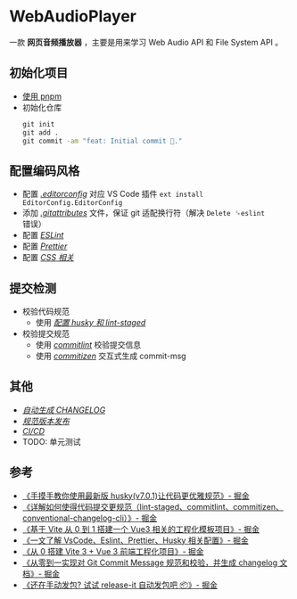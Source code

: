 # WebAudioPlayer

一款 **网页音频播放器** ，主要是用来学习 Web Audio API 和 File System API 。

## 初始化项目

- [使用 pnpm](/docs/pnpm%E4%BD%BF%E7%94%A8.md)
- 初始化仓库
  ```cmd
  git init
  git add .
  git commit -am "feat: Initial commit 🎉."
  ```

## 配置编码风格

- 配置 [_.editorconfig_](/.editorconfig) 对应 VS Code 插件 `ext install EditorConfig.EditorConfig`
- 添加 [_.gitattributes_](/.gitattributes) 文件，保证 git 适配换行符（解决 `Delete `␍`eslint` 错误）
- 配置 [_ESLint_](/docs/%E9%85%8D%E7%BD%AEESLint.md)
- 配置 [_Prettier_](/docs/%E9%85%8D%E7%BD%AEPrettier.md)
- 配置 [_CSS 相关_](/docs/%E9%85%8D%E7%BD%AECSS%E7%9B%B8%E5%85%B3.md)

## 提交检测

- 校验代码规范
  - 使用 [_配置 husky 和 lint-staged_](/docs/配置husky和lint-staged.md)
- 校验提交规范
  - 使用 [_commitlint_](/docs/commitlint.md) 校验提交信息
  - 使用 [_commitizen_](/docs/commitizen.md) 交互式生成 commit-msg

## 其他

- [_自动生成 CHANGELOG_](/docs/%E8%87%AA%E5%8A%A8%E7%94%9F%E6%88%90%20changelog.md)
- [_规范版本发布_](/docs/%E8%A7%84%E8%8C%83%E7%89%88%E6%9C%AC%E5%8F%91%E5%B8%83.md)
- [_CI/CD_](/docs/CICD.md)
- TODO: 单元测试

## 参考

- [《手摸手教你使用最新版 husky(v7.0.1)让代码更优雅规范》- 掘金](https://juejin.cn/post/6982192362583752741)
- [《详解如何使得代码提交更规范（lint-staged、commitlint、commitizen、conventional-changelog-cli）》- 掘金](https://juejin.cn/post/6976891381914533918)
- [《基于 Vite 从 0 到 1 搭建一个 Vue3 相关的工程化模板项目》- 掘金](https://juejin.cn/post/7174643560594014245)
- [《一文了解 VsCode、Eslint、Prettier、Husky 相关配置》- 掘金](https://juejin.cn/post/7169889743486844965)
- [《从 0 搭建 Vite 3 + Vue 3 前端工程化项目》- 掘金](https://juejin.cn/post/7156957907890733063)
- [《从零到一实现对 Git Commit Message 规范和校验，并生成 changelog 文档》- 掘金](https://juejin.cn/post/7005135785263366157#heading-9)
- [《还在手动发包? 试试 release-it 自动发包吧 📦》- 掘金](https://juejin.cn/post/7172885546362994702#heading-5)

